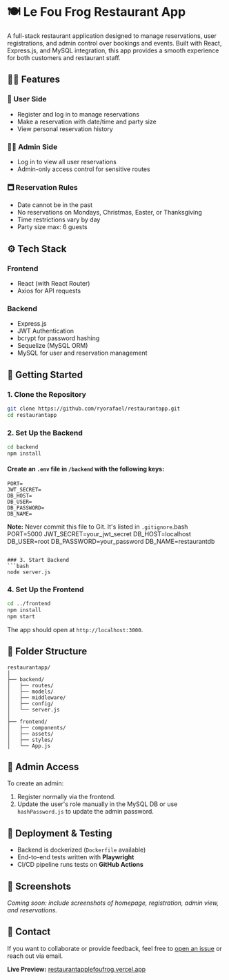 # 🍽️ Le Fou Frog Restaurant App

A full-stack restaurant application designed to manage reservations, user registrations, and admin control over bookings and events. Built with React, Express.js, and MySQL integration, this app provides a smooth experience for both customers and restaurant staff.

## 🧑‍🍳 Features

### 👥 User Side

* Register and log in to manage reservations
* Make a reservation with date/time and party size
* View personal reservation history

### 👨‍💼 Admin Side

* Log in to view all user reservations
* Admin-only access control for sensitive routes

### 🗖️ Reservation Rules

* Date cannot be in the past
* No reservations on Mondays, Christmas, Easter, or Thanksgiving
* Time restrictions vary by day
* Party size max: 6 guests

## ⚙️ Tech Stack

### Frontend

* React (with React Router)
* Axios for API requests

### Backend

* Express.js
* JWT Authentication
* bcrypt for password hashing
* Sequelize (MySQL ORM)
* MySQL for user and reservation management

## 🚀 Getting Started

### 1. Clone the Repository

```bash
git clone https://github.com/ryorafael/restaurantapp.git
cd restaurantapp
```

### 2. Set Up the Backend

```bash
cd backend
npm install
```

#### Create an `.env` file in `/backend` with the following keys:

```
PORT=
JWT_SECRET=
DB_HOST=
DB_USER=
DB_PASSWORD=
DB_NAME=
```

**Note:** Never commit this file to Git. It's listed in `.gitignore`.bash
PORT=5000
JWT\_SECRET=your\_jwt\_secret
DB\_HOST=localhost
DB\_USER=root
DB\_PASSWORD=your\_password
DB\_NAME=restaurantdb

````

### 3. Start Backend
```bash
node server.js
````

### 4. Set Up the Frontend

```bash
cd ../frontend
npm install
npm start
```

The app should open at `http://localhost:3000`.

## 📁 Folder Structure

```
restaurantapp/
│
├── backend/
│   ├── routes/
│   ├── models/
│   ├── middleware/
│   ├── config/
│   └── server.js
│
├── frontend/
│   ├── components/
│   ├── assets/
│   ├── styles/
│   └── App.js
```

## 🔐 Admin Access

To create an admin:

1. Register normally via the frontend.
2. Update the user's role manually in the MySQL DB or use `hashPassword.js` to update the admin password.

## 📝 Deployment & Testing

* Backend is dockerized (`Dockerfile` available)
* End-to-end tests written with **Playwright**
* CI/CD pipeline runs tests on **GitHub Actions**

## 📸 Screenshots

*Coming soon: include screenshots of homepage, registration, admin view, and reservations.*

## 📩 Contact

If you want to collaborate or provide feedback, feel free to [open an issue](https://github.com/ryorafael/restaurantapp/issues) or reach out via email.

**Live Preview:** [restaurantapplefoufrog.vercel.app](https://restaurantapplefoufrog.vercel.app/)
